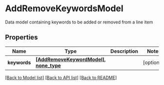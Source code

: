 # AddRemoveKeywordsModel

Data model containing keywords to be added or removed from a line item

## Properties
Name | Type | Description | Notes
------------ | ------------- | ------------- | -------------
**keywords** | [**[AddRemoveKeywordModel], none_type**](AddRemoveKeywordModel.md) |  | [optional] 

[[Back to Model list]](../README.md#documentation-for-models) [[Back to API list]](../README.md#documentation-for-api-endpoints) [[Back to README]](../README.md)


